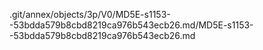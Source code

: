 .git/annex/objects/3p/V0/MD5E-s1153--53bdda579b8cbd8219ca976b543ecb26.md/MD5E-s1153--53bdda579b8cbd8219ca976b543ecb26.md